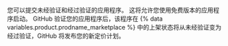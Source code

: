 您可以提交未经验证和经过验证的应用程序。 这将允许您使用免费版本的应用程序启动。 GitHub 验证您的应用程序后，该程序在 {% data variables.product.prodname_marketplace %} 中的上架状态将从未经验证变为经过验证，GitHub 将发布您的新定价计划。
